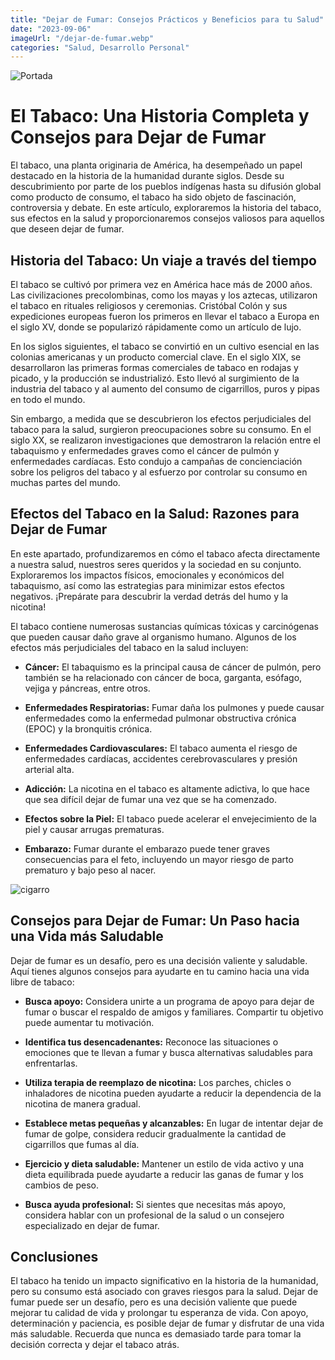 ```yaml
---
title: "Dejar de Fumar: Consejos Prácticos y Beneficios para tu Salud"
date: "2023-09-06"
imageUrl: "/dejar-de-fumar.webp"
categories: "Salud, Desarrollo Personal"
---
```


![Portada](/dejar-de-fumar.webp)


# El Tabaco: Una Historia Completa y Consejos para Dejar de Fumar

El tabaco, una planta originaria de América, ha desempeñado un papel destacado en la historia de la humanidad durante siglos. Desde su descubrimiento por parte de los pueblos indígenas hasta su difusión global como producto de consumo, el tabaco ha sido objeto de fascinación, controversia y debate. En este artículo, exploraremos la historia del tabaco, sus efectos en la salud y proporcionaremos consejos valiosos para aquellos que deseen dejar de fumar.

## Historia del Tabaco: Un viaje a través del tiempo

El tabaco se cultivó por primera vez en América hace más de 2000 años. Las civilizaciones precolombinas, como los mayas y los aztecas, utilizaron el tabaco en rituales religiosos y ceremonias. Cristóbal Colón y sus expediciones europeas fueron los primeros en llevar el tabaco a Europa en el siglo XV, donde se popularizó rápidamente como un artículo de lujo.

En los siglos siguientes, el tabaco se convirtió en un cultivo esencial en las colonias americanas y un producto comercial clave. En el siglo XIX, se desarrollaron las primeras formas comerciales de tabaco en rodajas y picado, y la producción se industrializó. Esto llevó al surgimiento de la industria del tabaco y al aumento del consumo de cigarrillos, puros y pipas en todo el mundo.

Sin embargo, a medida que se descubrieron los efectos perjudiciales del tabaco para la salud, surgieron preocupaciones sobre su consumo. En el siglo XX, se realizaron investigaciones que demostraron la relación entre el tabaquismo y enfermedades graves como el cáncer de pulmón y enfermedades cardíacas. Esto condujo a campañas de concienciación sobre los peligros del tabaco y al esfuerzo por controlar su consumo en muchas partes del mundo.

## Efectos del Tabaco en la Salud: Razones para Dejar de Fumar

En este apartado, profundizaremos en cómo el tabaco afecta directamente a nuestra salud, nuestros seres queridos y la sociedad en su conjunto. Exploraremos los impactos físicos, emocionales y económicos del tabaquismo, así como las estrategias para minimizar estos efectos negativos. ¡Prepárate para descubrir la verdad detrás del humo y la nicotina!

El tabaco contiene numerosas sustancias químicas tóxicas y carcinógenas que pueden causar daño grave al organismo humano. Algunos de los efectos más perjudiciales del tabaco en la salud incluyen:

- **Cáncer:** El tabaquismo es la principal causa de cáncer de pulmón, pero también se ha relacionado con cáncer de boca, garganta, esófago, vejiga y páncreas, entre otros.

- **Enfermedades Respiratorias:** Fumar daña los pulmones y puede causar enfermedades como la enfermedad pulmonar obstructiva crónica (EPOC) y la bronquitis crónica.

- **Enfermedades Cardiovasculares:** El tabaco aumenta el riesgo de enfermedades cardíacas, accidentes cerebrovasculares y presión arterial alta.

- **Adicción:** La nicotina en el tabaco es altamente adictiva, lo que hace que sea difícil dejar de fumar una vez que se ha comenzado.

- **Efectos sobre la Piel:** El tabaco puede acelerar el envejecimiento de la piel y causar arrugas prematuras.

- **Embarazo:** Fumar durante el embarazo puede tener graves consecuencias para el feto, incluyendo un mayor riesgo de parto prematuro y bajo peso al nacer.

![cigarro](/cigarro.webp)


## Consejos para Dejar de Fumar: Un Paso hacia una Vida más Saludable

Dejar de fumar es un desafío, pero es una decisión valiente y saludable. Aquí tienes algunos consejos para ayudarte en tu camino hacia una vida libre de tabaco:

- **Busca apoyo:** Considera unirte a un programa de apoyo para dejar de fumar o buscar el respaldo de amigos y familiares. Compartir tu objetivo puede aumentar tu motivación.

- **Identifica tus desencadenantes:** Reconoce las situaciones o emociones que te llevan a fumar y busca alternativas saludables para enfrentarlas.

- **Utiliza terapia de reemplazo de nicotina:** Los parches, chicles o inhaladores de nicotina pueden ayudarte a reducir la dependencia de la nicotina de manera gradual.

- **Establece metas pequeñas y alcanzables:** En lugar de intentar dejar de fumar de golpe, considera reducir gradualmente la cantidad de cigarrillos que fumas al día.

- **Ejercicio y dieta saludable:** Mantener un estilo de vida activo y una dieta equilibrada puede ayudarte a reducir las ganas de fumar y los cambios de peso.

- **Busca ayuda profesional:** Si sientes que necesitas más apoyo, considera hablar con un profesional de la salud o un consejero especializado en dejar de fumar.

## Conclusiones

El tabaco ha tenido un impacto significativo en la historia de la humanidad, pero su consumo está asociado con graves riesgos para la salud. Dejar de fumar puede ser un desafío, pero es una decisión valiente que puede mejorar tu calidad de vida y prolongar tu esperanza de vida. Con apoyo, determinación y paciencia, es posible dejar de fumar y disfrutar de una vida más saludable. Recuerda que nunca es demasiado tarde para tomar la decisión correcta y dejar el tabaco atrás.
